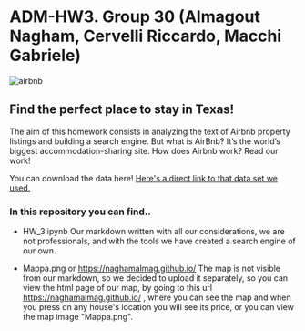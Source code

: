 # ADM-HW3. Group 30 (Almagout Nagham, Cervelli Riccardo, Macchi Gabriele)
![airbnb](https://media.meltybuzz.it/article-2615530-head-f1405850007/airbnb-logo-new-red-white.jpg)

## Find the perfect place to stay in Texas!
The aim of this homework consists in analyzing the text of Airbnb property listings and building a search engine. But what is AirBnb? It’s the world’s biggest accommodation-sharing site. How does Airbnb work? Read our work!

You can download the data here! 
[Here's a direct link to that data set we used.](https://www.kaggle.com/PromptCloudHQ/airbnb-property-data-from-texas/downloads/Airbnb_Texas_Rentals.csv/1)


### In this repository you can find..

- HW_3.ipynb 
Our markdown written with all our considerations, we are not professionals, and with the tools we have created a search engine  of our own.

- Mappa.png or https://naghamalmag.github.io/
The map is not visible from our markdown, so we decided to upload it separately, so you can view the html page of our map, by going to this url https://naghamalmag.github.io/ , where you can see the map and when you press on any house's location you will see its price, or you can view the map image "Mappa.png".

